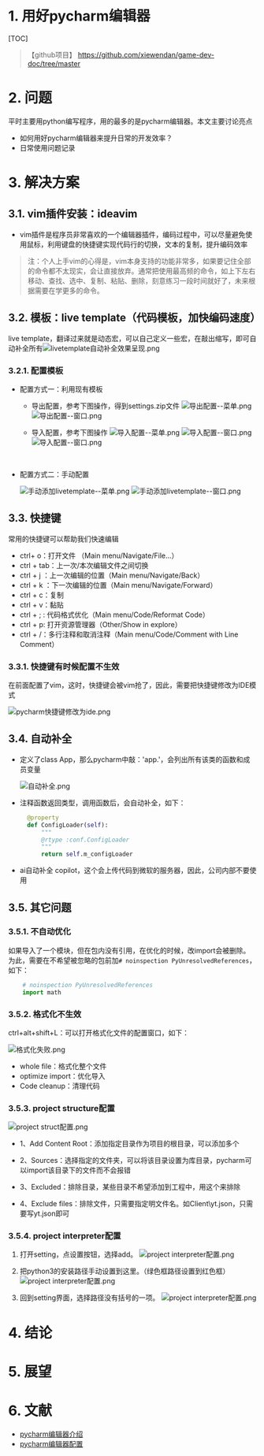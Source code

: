 # 1. 用好pycharm编辑器

[TOC]

>【github项目】 <https://github.com/xiewendan/game-dev-doc/tree/master>

# 2. 问题

平时主要用python编写程序，用的最多的是pycharm编辑器。本文主要讨论亮点

* 如何用好pycharm编辑器来提升日常的开发效率？
* 日常使用问题记录

# 3. 解决方案

## 3.1. vim插件安装：ideavim

* vim插件是程序员非常喜欢的一个编辑器插件，编码过程中，可以尽量避免使用鼠标，利用键盘的快捷键实现代码行的切换，文本的复制，提升编码效率

> 注：个人上手vim的心得是，vim本身支持的功能非常多，如果要记住全部的命令都不太现实，会让直接放弃。通常把使用最高频的命令，如上下左右移动、查找、选中、复制、粘贴、删除，刻意练习一段时间就好了，未来根据需要在学更多的命令。

## 3.2. 模板：live template（代码模板，加快编码速度）

live template，翻译过来就是动态宏，可以自己定义一些宏，在敲出缩写，即可自动补全所有​
![livetemplate自动补全效果呈现.png](livetemplate自动补全效果呈现.png)​

### 3.2.1. 配置模板

* 配置方式一：利用现有模板

  * 导出配置，参考下图操作，得到settings.zip文件
        ![导出配置--菜单.png](导出配置--菜单.png)
        ![导出配置--窗口.png](导出配置--窗口.png)

  * 导入配置，参考下图操作
        ![导入配置--菜单.png](导入配置--菜单.png)
        ![导入配置--窗口.png](导入配置--窗口.png)
        ![导入配置--窗口.png](导入配置--窗口2.png)

​

* 配置方式二：手动配置

    ![手动添加livetemplate--菜单.png](手动添加livetemplate--菜单.png)
    ![手动添加livetemplate--窗口.png](手动添加livetemplate--窗口.png)
​

## 3.3. 快捷键

常用的快捷键可以帮助我们快速编辑

* ctrl+ o：打开文件 （Main menu/Navigate/File...）
* ctrl + tab：上一次/本次编辑文件之间切换
* ctrl + j ：上一次编辑的位置（Main menu/Navigate/Back）
* ctrl + k ：下一次编辑的位置（Main menu/Navigate/Forward）
* ctrl + c：复制
* ctrl + v：黏贴
* ctrl + ; : 代码格式优化（Main menu/Code/Reformat Code）
* ctrl + p: 打开资源管理器（Other/Show in explore）
* ctrl + /：多行注释和取消注释（Main menu/Code/Comment with Line Comment）

### 3.3.1. 快捷键有时候配置不生效

在前面配置了vim，这时，快捷键会被vim抢了，因此，需要把快捷键修改为IDE模式

![pycharm快捷键修改为ide.png](pycharm快捷键修改为ide.png)
​

## 3.4. 自动补全

* 定义了class App，那么pycharm中敲：'app.'，会列出所有该类的函数和成员变量

  ![自动补全.png](自动补全.png)

* 注释函数返回类型，调用函数后，会自动补全，如下：

  ~~~python
    @property
    def ConfigLoader(self):
        """
        @rtype :conf.ConfigLoader
        """
        return self.m_configLoader
  ~~~

* ai自动补全 copilot，这个会上传代码到微软的服务器，因此，公司内部不要使用

## 3.5. 其它问题

### 3.5.1. 不自动优化

如果导入了一个模块，但在包内没有引用，在优化的时候，改import会被删除。为此，需要在不希望被忽略的包前加`# noinspection PyUnresolvedReferences`，如下：

~~~python
    # noinspection PyUnresolvedReferences
    import math
~~~

### 3.5.2. 格式化不生效

ctrl+alt+shift+L：可以打开格式化文件的配置窗口，如下：

![格式化失败.png](格式化失败.png)

* whole file：格式化整个文件
* optimize import：优化导入
* Code cleanup：清理代码

### 3.5.3. project structure配置

![project struct配置.png](project_struct配置.png)

* 1、Add Content Root：添加指定目录作为项目的根目录，可以添加多个

* 2、Sources：选择指定的文件夹，可以将该目录设置为库目录，pycharm可以import该目录下的文件而不会报错

* 3、Excluded：排除目录，某些目录不希望添加到工程中，用这个来排除

* 4、Exclude files：排除文件，只需要指定明文件名。如Client\yt.json，只需要写yt.json即可

### 3.5.4. project interpreter配置

1. 打开setting，点设置按钮，选择add。
    ![project interpreter配置.png](project_interpreter配置1.png)

2. 把python3的安装路径手动设置到这里。（绿色框路径设置到红色框）
    ![project interpreter配置.png](project_interpreter配置2.png)

3. 回到setting界面，选择路径没有括号的一项。
    ![project interpreter配置.png](project_interpreter配置3.png)

# 4. 结论

# 5. 展望

# 6. 文献

* [pycharm编辑器介绍](http://blog.csdn.net/u013088062/article/details/50100121)
​
* [pycharm编辑器配置](http://blog.csdn.net/pipisorry/article/details/39909057)
​

